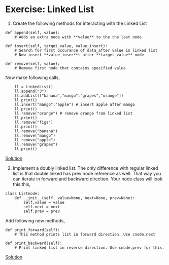 # Exercise: Linked List
1. Create the following methods for interacting with the Linked List
```
def append(self, value):
    # Adds an extra node with **value** to the the last node

def insert(self, target_value, value_insert):
    # Search for first occurance of data_after value in linked list
    # Now insert **value_inser**t after **target_value** node

def remove(self, value):
    # Remove first node that contains specified value
```
Now make following calls,
```
    ll = LinkedList()
    ll.append("3")
    ll.addList(["banana","mango","grapes","orange"])
    ll.print()
    ll.insert("mango","apple") # insert apple after mango
    ll.print()
    ll.remove("orange") # remove orange from linked list
    ll.print()
    ll.remove("figs")
    ll.print()
    ll.remove("banana")
    ll.remove("mango")
    ll.remove("apple")
    ll.remove("grapes")
    ll.print()
```
[Solution](https://github.com/Eh1z/DSA_Interview_prep/blob/main/2-Linked_lists/Solution/singly_linked_list)

2. Implement a doubly linked list. The only difference with regular linked list is that double linked has prev node reference as well. That way you can iterate in forward and backward direction.
Your node class will look this this,
```
class Listnode:
    def __init__(self, value=None, next=None, prev=None):
        self.value = value
        self.next = next
        self.prev = prev
```
Add following new methods,
```
def print_forward(self):
    # This method prints list in forward direction. Use cnode.next

def print_backward(self):
    # Print linked list in reverse direction. Use cnode.prev for this.
```
[Solution](https://github.com/Eh1z/DSA_Interview_prep/blob/main/2-Linked_lists/Solution/)
